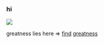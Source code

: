 ### hi
![](https://komarev.com/ghpvc/?username=theory-of-everything&color=green&style=flat-sqaure)

greatness lies here => [find](https://sr.ht/~theorytoe) [greatness](https://codeberg.org/TheoryToE)
